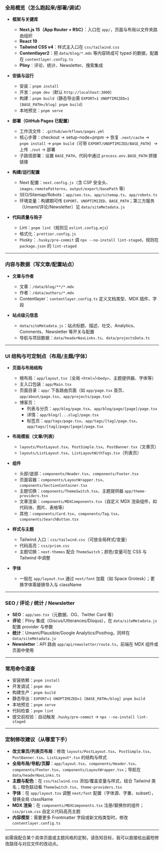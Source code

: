 ### 全局概览（怎么跑起来/部署/调试）

- **框架与关键库**
  - **Next.js 15（App Router + RSC）**：入口在 `app/`，页面与布局以文件夹路由组织
  - **React 19**
  - **Tailwind CSS v4**：样式主入口在 `css/tailwind.css`
  - **Contentlayer2**：把 `data/blog/*.mdx` 等内容转成可 typed 的数据，配置在 `contentlayer.config.ts`
  - **Pliny**：评论、统计、Newsletter、搜索集成

- **安装与运行**
  - 安装：`pnpm install`
  - 开发：`pnpm dev`（默认 `http://localhost:3000`）
  - 构建：`pnpm build`（静态导出需 `EXPORT=1 UNOPTIMIZED=1 [BASE_PATH=/blog] pnpm build`）
  - 本地预览：`pnpm serve`

- **部署（GitHub Pages 已配置）**
  - 工作流文件：`.github/workflows/pages.yml`
  - 核心步骤：checkout → setup-node+pnpm → 恢复 `.next/cache` → `pnpm install` → `pnpm build`（可带 `EXPORT/UNOPTIMIZED/BASE_PATH`）→ 上传 `./out` → 部署
  - 子路径部署：设置 `BASE_PATH`，代码中通过 `process.env.BASE_PATH` 拼接链接

- **构建/运行配置**
  - Next 配置：`next.config.js`（含 CSP 安全头、`images.remotePatterns`、`output/export/basePath` 等）
  - SEO/Sitemap/Robots：`app/seo.tsx`、`app/sitemap.ts`、`app/robots.ts`
  - 环境变量：构建期可传 `EXPORT`、`UNOPTIMIZED`、`BASE_PATH`；第三方服务（Umami/评论/Newsletter）见 `data/siteMetadata.js`

- **代码质量与钩子**
  - Lint：`pnpm lint`（规则见 `eslint.config.mjs`）
  - 格式化：`prettier.config.js`
  - Husky：`.husky/pre-commit` 调 `npx --no-install lint-staged`，规则在 `package.json` 的 `lint-staged`

---

### 内容与数据（写文章/配置站点）

- **文章与作者**
  - 文章：`/data/blog/**/*.mdx`
  - 作者：`/data/authors/*.mdx`
  - Contentlayer：`contentlayer.config.ts` 定义文档类型、MDX 插件、字段

- **站点级元信息**
  - `data/siteMetadata.js`：站点标题、描述、社交、Analytics、Comments、Newsletter 等开关与配置
  - 导航与项目数据：`data/headerNavLinks.ts`、`data/projectsData.ts`

---

### UI 结构与可定制点（布局/主题/字体）

- **页面与布局结构**
  - 根布局：`app/layout.tsx`（全局 `<html>`/`<body>`、主题提供器、字体等）
  - 主入口包装：`app/Main.tsx`
  - 页面目录：`app/` 下各路由页面（如 `app/page.tsx` 首页、`app/about/page.tsx`、`app/projects/page.tsx`）
  - 博客页：
    - 列表与分页：`app/blog/page.tsx`、`app/blog/page/[page]/page.tsx`
    - 详情：`app/blog/[...slug]/page.tsx`
    - 标签页：`app/tags/page.tsx`、`app/tags/[tag]/page.tsx`、`app/tags/[tag]/page/[page]/page.tsx`

- **布局模板（文章/列表）**
  - `layouts/PostLayout.tsx`、`PostSimple.tsx`、`PostBanner.tsx`（文章页）
  - `layouts/ListLayout.tsx`、`ListLayoutWithTags.tsx`（列表页）

- **组件**
  - 头部/底部：`components/Header.tsx`、`components/Footer.tsx`
  - 页面容器：`components/LayoutWrapper.tsx`、`components/SectionContainer.tsx`
  - 主题切换：`components/ThemeSwitch.tsx`、主题提供器 `app/theme-providers.tsx`
  - 文章渲染：`components/MDXComponents.tsx`（自定义 MDX 渲染组件，如代码块、图片、表格等）
  - 其他：`components/Card.tsx`、`components/Tag.tsx`、`components/SearchButton.tsx`

- **样式与主题**
  - Tailwind 入口：`css/tailwind.css`（可放全局样式/变量）
  - 代码高亮：`css/prism.css`
  - 主题切换：`next-themes` 配合 `ThemeSwitch`；颜色/变量可在 CSS 与 Tailwind 中调整

- **字体**
  - 一般在 `app/layout.tsx` 通过 `next/font` 加载（如 Space Grotesk）；更换字体需替换导入与 className

---

### SEO / 评论 / 统计 / Newsletter

- **SEO**：`app/seo.tsx`（元数据、OG、Twitter Card 等）
- **评论**：Pliny 集成（Giscus/Utterances/Disqus），在 `data/siteMetadata.js` 配置 provider 与参数
- **统计**：Umami/Plausible/Google Analytics/Posthog，同样在 `data/siteMetadata.js`
- **Newsletter**：API 路由 `app/api/newsletter/route.ts`，前端在 MDX 组件或页面中使用

---

### 常用命令速查

- 安装依赖：`pnpm install`
- 开发调试：`pnpm dev`
- 构建生产：`pnpm build`
- 静态导出：`EXPORT=1 UNOPTIMIZED=1 [BASE_PATH=/blog] pnpm build`
- 本地预览：`pnpm serve`
- 代码检查：`pnpm lint`
- 提交前校验：自动触发 `.husky/pre-commit` → `npx --no-install lint-staged`

---

### 定制修改建议（从哪里下手）

- **改文章页/列表页布局**：修改 `layouts/PostLayout.tsx`、`PostSimple.tsx`、`PostBanner.tsx`、`ListLayout*.tsx` 的结构与样式
- **全局布局/导航/页脚**：`app/layout.tsx`、`components/Header.tsx`、`components/Footer.tsx`、`components/LayoutWrapper.tsx`；导航在 `data/headerNavLinks.ts`
- **主题与配色**：在 `css/tailwind.css` 添加/覆盖变量与样式，结合 Tailwind 类名；暗色联动看 `ThemeSwitch.tsx`、`theme-providers.tsx`
- **字体**：在 `app/layout.tsx` 调整 `next/font` 配置（字体源、字重、subset），替换全局 className
- **MDX 渲染**：在 `components/MDXComponents.tsx` 注册/替换你的组件；`css/prism.css` 自定义代码高亮主题
- **内容模型**：需要更多 Frontmatter 字段或新文档类型时，修改 `contentlayer.config.ts`

---

如需我配合某个具体页面或主题风格的定制，请告知目标，我可以直接给出最短修改路径与对应文件的改动点。

